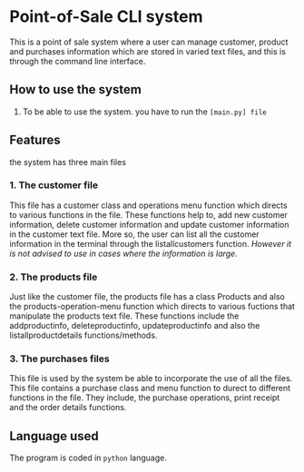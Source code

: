 # Point-of-Sale CLI system

  This is a point of sale system where a user can manage customer, product and purchases information which are stored 
  in varied text files, and this is through the command line interface. 

## How to use the system
1. To be able to use the system. you have to run the `[main.py] file`

## Features
the system has three main files 
### 1. The customer file 
  This file has a customer class and operations menu function which directs to various functions in the file. 
  These functions help to, add new customer information, delete customer information and update customer 
  information in the customer text file. More so, the user can list all the customer information in the terminal 
  through the listallcustomers function. *However it is not advised to use in cases where the information is large*.

### 2. The products file
  Just like the customer file, the products file has a class Products and also the products-operation-menu function 
  which directs to various fuctions that manipulate the products text file. These functions include the addproductinfo, 
  deleteproductinfo, updateproductinfo and also the listallproductdetails functions/methods.
  
### 3. The purchases files
  This file is used by the system be able to incorporate the use of all the files. This file contains a purchase class 
  and menu function to durect to different functions in the file. They include, the purchase operations, print receipt 
  and the order details functions.
 
## Language used
  The program is coded in `python` language.
  

